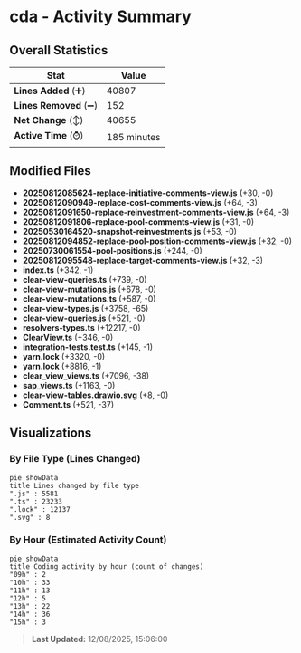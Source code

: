 # cda - Activity Summary 

## Overall Statistics

| Stat                   | Value                                                             |
| ---------------------- | ----------------------------------------------------------------- |
| **Lines Added** (➕)   | 40807                                          |
| **Lines Removed** (➖) | 152                                        |
| **Net Change** (↕)    | 40655                |
| **Active Time** (⌚)   | 185 minutes |


## Modified Files
- **20250812085624-replace-initiative-comments-view.js** (+30, -0)
- **20250812090949-replace-cost-comments-view.js** (+64, -3)
- **20250812091650-replace-reinvestment-comments-view.js** (+64, -3)
- **20250812091806-replace-pool-comments-view.js** (+31, -0)
- **20250530164520-snapshot-reinvestments.js** (+53, -0)
- **20250812094852-replace-pool-position-comments-view.js** (+32, -0)
- **20250730061554-pool-positions.js** (+244, -0)
- **20250812095548-replace-target-comments-view.js** (+32, -3)
- **index.ts** (+342, -1)
- **clear-view-queries.ts** (+739, -0)
- **clear-view-mutations.js** (+678, -0)
- **clear-view-mutations.ts** (+587, -0)
- **clear-view-types.js** (+3758, -65)
- **clear-view-queries.js** (+521, -0)
- **resolvers-types.ts** (+12217, -0)
- **ClearView.ts** (+346, -0)
- **integration-tests.test.ts** (+145, -1)
- **yarn.lock** (+3320, -0)
- **yarn.lock** (+8816, -1)
- **clear_view_views.ts** (+7096, -38)
- **sap_views.ts** (+1163, -0)
- **clear-view-tables.drawio.svg** (+8, -0)
- **Comment.ts** (+521, -37)

## Visualizations

### By File Type (Lines Changed)

```mermaid
pie showData
title Lines changed by file type
".js" : 5581
".ts" : 23233
".lock" : 12137
".svg" : 8
```

### By Hour (Estimated Activity Count)

```mermaid
pie showData
title Coding activity by hour (count of changes)
"09h" : 2
"10h" : 33
"11h" : 13
"12h" : 5
"13h" : 22
"14h" : 36
"15h" : 3
```


> **Last Updated:** 12/08/2025, 15:06:00
